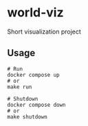 # world-viz

Short visualization project

## Usage

```docker
# Run
docker compose up
# or
make run

# Shutdown
docker compose down
# or
make shutdown
```